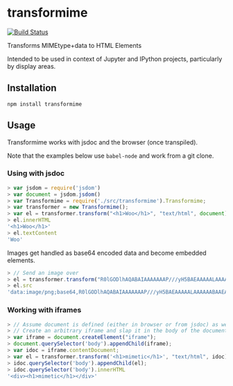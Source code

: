 # transformime

[![Build Status](https://travis-ci.org/nteract/transformime.svg)](https://travis-ci.org/nteract/transformime)

Transforms MIMEtype+data to HTML Elements

Intended to be used in context of Jupyter and IPython projects, particularly by display areas.

## Installation

```
npm install transformime
```

## Usage

Transformime works with jsdoc and the browser (once transpiled).

Note that the examples below use `babel-node` and work from a git clone.

### Using with jsdoc

```javascript
> var jsdom = require('jsdom')
> var document = jsdom.jsdom()
> var Transformime = require('./src/transformime').Transformime;
> var transformer = new Transformime();
> var el = transformer.transform("<h1>Woo</h1>", "text/html", document)
> el.innerHTML
'<h1>Woo</h1>'
> el.textContent
'Woo'
```

Images get handled as base64 encoded data and become embedded elements.

```javascript
> // Send an image over
> el = transformer.transform("R0lGODlhAQABAIAAAAAAAP///yH5BAEAAAAALAAAAAABAAEAAAIBRAA7", "image/png", document)
> el.src
'data:image/png;base64,R0lGODlhAQABAIAAAAAAAP///yH5BAEAAAAALAAAAAABAAEAAAIBRAA7'
```

### Working with iframes

```javascript
> // Assume document is defined (either in browser or from jsdoc) as well as transformer
> // Create an arbitrary iframe and slap it in the body of the document
> var iframe = document.createElement("iframe");
> document.querySelector('body').appendChild(iframe);
> var idoc = iframe.contentDocument;
> var el = transformer.transform('<h1>mimetic</h1>', "text/html", idoc);
> idoc.querySelector('body').appendChild(el);
> idoc.querySelector('body').innerHTML
'<div><h1>mimetic</h1></div>'
```

